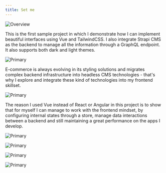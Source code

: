 ```yaml
---
title: Set me
---
```


![Overview](/odyssey-strapi-vue/1.jpg)

This is the first sample project in which I demonstrate how I can implement beautiful interfaces using Vue and TailwindCSS. I also integrate Strapi CMS as the backend to manage all the information through a GraphQL endpoint. It also supports both dark and light themes.

![Primary](/odyssey-strapi-vue/3.jpg)

E-commerce is always evolving in its styling solutions and migrates complex backend infrastructure into headless CMS technologies - that's why I explore and integrate these kind of technologies into my frontend skillset.

![Primary](/odyssey-strapi-vue/4.jpg)

The reason I used Vue instead of React or Angular in this project is to show that for myself I can manage to work with the frontend mindset, by configuring internal states through a store, manage data interactions between a backend and still maintaining a great performance on the apps I develop.

![Primary](/odyssey-strapi-vue/5.jpg)

![Primary](/odyssey-strapi-vue/6.jpg)

![Primary](/odyssey-strapi-vue/8.jpg)

![Primary](/odyssey-strapi-vue/9.jpg)